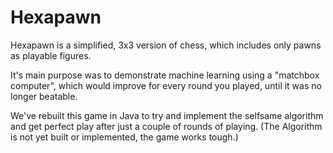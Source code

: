 # Hexapawn

Hexapawn is a simplified, 3x3 version of chess, which includes only pawns as playable figures. 

It's main purpose was to demonstrate machine learning using a "matchbox computer", which would improve for every round you played, until it was no longer beatable.

We've rebuilt this game in Java to try and implement the selfsame algorithm and get perfect play after just a couple of rounds of playing. 
(The Algorithm is not yet built or implemented, the game works tough.)
